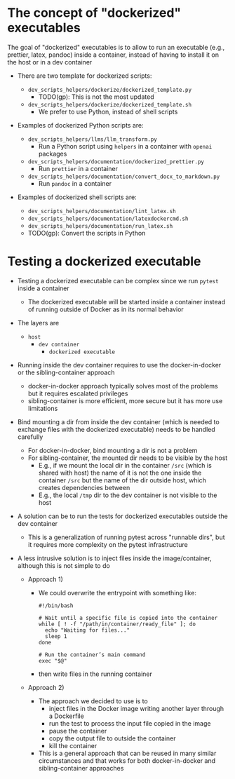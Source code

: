 # The concept of "dockerized" executables

The goal of "dockerized" executables is to allow to run an executable (e.g.,
prettier, latex, pandoc) inside a container, instead of having to install it
on the host or in a dev container

- There are two template for dockerized scripts:
  - `dev_scripts_helpers/dockerize/dockerized_template.py`
    - TODO(gp): This is not the most updated
  - `dev_scripts_helpers/dockerize/dockerized_template.sh`
    - We prefer to use Python, instead of shell scripts

- Examples of dockerized Python scripts are:
  - `dev_scripts_helpers/llms/llm_transform.py`
    - Run a Python script using `helpers` in a container with `openai` packages
  - `dev_scripts_helpers/documentation/dockerized_prettier.py`
    - Run `prettier` in a container
  - `dev_scripts_helpers/documentation/convert_docx_to_markdown.py`
    - Run `pandoc` in a container

- Examples of dockerized shell scripts are:
  - `dev_scripts_helpers/documentation/lint_latex.sh`
  - `dev_scripts_helpers/documentation/latexdockercmd.sh`
  - `dev_scripts_helpers/documentation/run_latex.sh`
  - TODO(gp): Convert the scripts in Python

# Testing a dockerized executable

- Testing a dockerized executable can be complex since we run `pytest` inside a
  container
  - The dockerized executable will be started inside a container instead of
    running outside of Docker as in its normal behavior

- The layers are
  - `host`
    - `dev container`
      - `dockerized executable`

- Running inside the dev container requires to use the docker-in-docker or
  the sibling-container approach
  - docker-in-docker approach typically solves most of the problems but it
    requires escalated privileges
  - sibling-container is more efficient, more secure but it has more
    use limitations

- Bind mounting a dir from inside the dev container (which is needed to exchange
  files with the dockerized executable) needs to be handled carefully
  - For docker-in-docker, bind mounting a dir is not a problem
  - For sibling-container, the mounted dir needs to be visible by the host
    - E.g., if we mount the local dir in the container `/src` (which is shared
      with host) the name of it is not the one inside the container `/src` but
      the name of the dir outside host, which creates dependencies between 
    - E.g., the local `/tmp` dir to the dev container is not visible to the
      host

- A solution can be to run the tests for dockerized executables outside the dev
  container
  - This is a generalization of running pytest across "runnable dirs", but it
    requires more complexity on the pytest infrastructure

- A less intrusive solution is to inject files inside the image/container,
  although this is not simple to do
  - Approach 1)
    - We could overwrite the entrypoint with something like:
      ```
      #!/bin/bash

      # Wait until a specific file is copied into the container
      while [ ! -f "/path/in/container/ready_file" ]; do
        echo "Waiting for files..."
        sleep 1
      done

      # Run the container’s main command
      exec "$@"
      ```
    - then write files in the running container

  - Approach 2)
    - The approach we decided to use is to
      - inject files in the Docker image writing another layer through a
        Dockerfile
      - run the test to process the input file copied in the image
      - pause the container
      - copy the output file to outside the container
      - kill the container
    - This is a general approach that can be reused in many similar circumstances
      and that works for both docker-in-docker and sibling-container approaches
